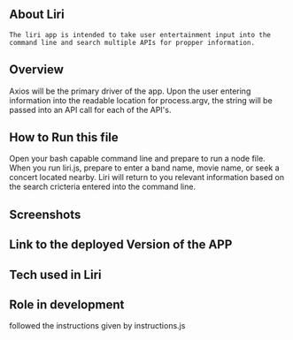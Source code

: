 ## About Liri
    The liri app is intended to take user entertainment input into the command line and search multiple APIs for propper information.

## Overview

Axios will be the primary driver of the app. Upon the user entering information into the readable location for process.argv, the string will be passed into an API call for each of the API's.

## How to Run this file

Open your bash capable command line and prepare to run a node file. When you run liri.js, prepare to enter a band name, movie name, or seek a concert located nearby. Liri will return to you relevant information based on the search cricteria entered into the command line.

## Screenshots

## Link to the deployed Version of the APP

## Tech used in Liri

## Role in development

followed the instructions given by instructions.js

